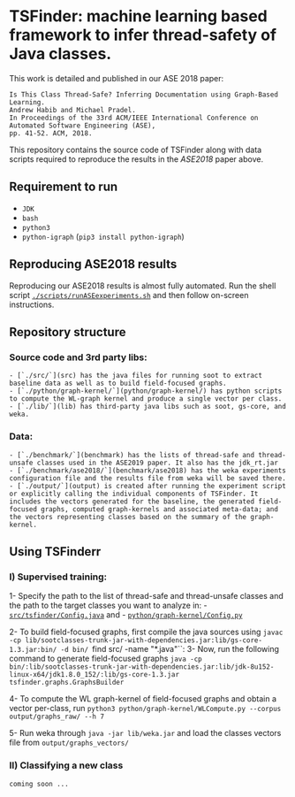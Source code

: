 # TSFinder: machine learning based framework to infer thread-safety of Java classes.

This work is detailed and published in our ASE 2018 paper:

    Is This Class Thread-Safe? Inferring Documentation using Graph-Based Learning.
    Andrew Habib and Michael Pradel.
    In Proceedings of the 33rd ACM/IEEE International Conference on Automated Software Engineering (ASE),
    pp. 41-52. ACM, 2018.
    
This repository contains the source code of TSFinder along with data scripts required to reproduce the results in the *ASE2018* paper above.


## Requirement to run

- `JDK`
- `bash`
- `python3`
- `python-igraph` (`pip3 install python-igraph`)


## Reproducing ASE2018 results

Reproducing our ASE2018 results is almost fully automated. 
Run the shell script [`./scripts/runASEexperiments.sh`](scripts/runASEexperiments.sh) and then follow on-screen instructions.


## Repository structure

### Source code and 3rd party libs:
	- [`./src/`](src) has the java files for running soot to extract baseline data as well as to build field-focused graphs.
	- [`./python/graph-kernel/`](python/graph-kernel/) has python scripts to compute the WL-graph kernel and produce a single vector per class.
	- [`./lib/`](lib) has third-party java libs such as soot, gs-core, and weka.
	
### Data:
	- [`./benchmark/`](benchmark) has the lists of thread-safe and thread-unsafe classes used in the ASE2019 paper. It also has the jdk_rt.jar
	- [`./benchmark/ase2018/`](benchmark/ase2018) has the weka experiments configuration file and the results file from weka will be saved there.
	- [`./output/`](output) is created after running the experiment script or explicitly calling the individual components of TSFinder. It includes the vectors generated for the baseline, the generated field-focused graphs, computed graph-kernels and associated meta-data; and the vectors representing classes based on the summary of the graph-kernel.  

## Using TSFinderr
### I) Supervised training: 
1- Specify the path to the list of thread-safe and thread-unsafe classes and the path to the target classes you want to analyze in:
	- [`src/tsfinder/Config.java`](src/tsfinder/Config.java) and
	- [`python/graph-kernel/Config.py`](python/graph-kernel/Config.py)

2- To build field-focused graphs, first compile the java sources using `javac -cp lib/sootclasses-trunk-jar-with-dependencies.jar:lib/gs-core-1.3.jar:bin/ -d bin/ `find src/ -name "*.java"``:
3- Now, run the following command to generate field-focused graphs `java -cp bin/:lib/sootclasses-trunk-jar-with-dependencies.jar:lib/jdk-8u152-linux-x64/jdk1.8.0_152/:lib/gs-core-1.3.jar tsfinder.graphs.GraphsBuilder`

4- To compute the WL graph-kernel of field-focused graphs and obtain a vector per-class, run `python3 python/graph-kernel/WLCompute.py --corpus output/graphs_raw/ --h 7` 

5- Run weka through `java -jar lib/weka.jar` and load the classes vectors file from `output/graphs_vectors/`

### II) Classifying a new class
	coming soon ...